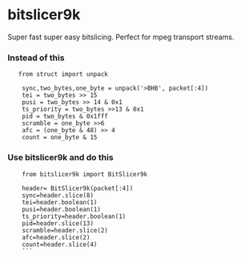 # bitslicer9k
Super fast super easy bitslicing. Perfect for mpeg transport streams.

### Instead of this 
```python3
   from struct import unpack
     
    sync,two_bytes,one_byte = unpack('>BHB', packet[:4])
    tei = two_bytes >> 15 
    pusi = two_bytes >> 14 & 0x1
    ts_priority = two_bytes >>13 & 0x1
    pid = two_bytes & 0x1fff
    scramble = one_byte >>6
    afc = (one_byte & 48) >> 4
    count = one_byte & 15
```

### Use bitslicer9k and do this 
```python3
    from bitslicer9k import BitSlicer9k
    
    header= BitSlicer9k(packet[:4])
    sync=header.slice(8)
    tei=header.boolean(1)
    pusi=header.boolean(1)
    ts_priority=header.boolean(1)
    pid=header.slice(13)
    scramble=header.slice(2)
    afc=header.slice(2)
    count=header.slice(4)
    ```
